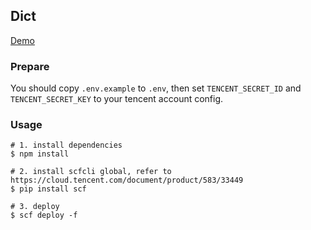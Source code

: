 ## Dict

[Demo](http://service-7kqwzu92-1251556596.gz.apigw.tencentcs.com/release/dict?q=hello)

### Prepare

You should copy `.env.example` to `.env`, then set `TENCENT_SECRET_ID` and `TENCENT_SECRET_KEY` to your tencent account config.

### Usage

```shell
# 1. install dependencies
$ npm install

# 2. install scfcli global, refer to https://cloud.tencent.com/document/product/583/33449
$ pip install scf

# 3. deploy
$ scf deploy -f
```